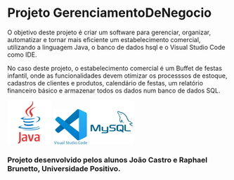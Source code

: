 # Projeto GerenciamentoDeNegocio
  O objetivo deste projeto é criar um software para gerenciar, organizar, automatizar e tornar mais eficiente um estabelecimento comercial, utilizando a linguagem Java, o banco de dados hsql e o Visual Studio Code como IDE.
  
  No caso deste projeto, o estabelecimento comercial é um Buffet de festas infantil, onde as funcionalidades devem otimizar os processsos de estoque, cadastros de clientes e produtos, calendário de festas, um relatório financeiro básico e armazenar todos os dados num banco de dados SQL.
  
<div>
  <img allign= "center" alt= "Java-Icon" height= "100" width= "100" src="https://raw.githubusercontent.com/devicons/devicon/master/icons/java/java-original-wordmark.svg">
  <img allign= "center" alt= "VsCode-Icon" height= "80" width= "80" src="https://raw.githubusercontent.com/devicons/devicon/master/icons/vscode/vscode-original-wordmark.svg">
  <img allign= "center" alt= "MySQL-Icon" height= "100" width= "100" src="https://raw.githubusercontent.com/devicons/devicon/master/icons/mysql/mysql-plain-wordmark.svg">
</div>

  ### Projeto desenvolvido pelos alunos João Castro e Raphael Brunetto, Universidade Positivo.
